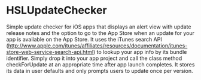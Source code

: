HSLUpdateChecker
================

Simple update checker for iOS apps that displays an alert view with update release notes and the option to go to the App Store when an update for your app is available on the App Store. It uses the iTunes search API (http://www.apple.com/itunes/affiliates/resources/documentation/itunes-store-web-service-search-api.html) to lookup your app info by its bundle identifier. Simply drop it into your app project and call the class method checkForUpdate at an appropriate time after app launch completes. It stores its data in user defaults and only prompts users to update once per version.
